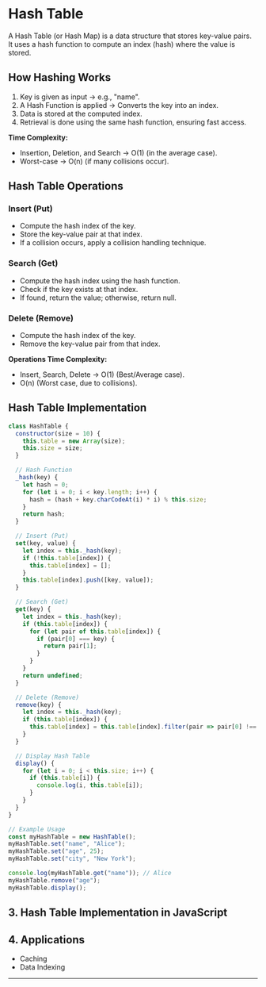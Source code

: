 # Hash Table
A Hash Table (or Hash Map) is a data structure that stores key-value pairs. It uses a hash function to compute an index (hash) where the value is stored.

## How Hashing Works
1. Key is given as input → e.g., "name".
2. A Hash Function is applied → Converts the key into an index.
3. Data is stored at the computed index.
4. Retrieval is done using the same hash function, ensuring fast access.

**Time Complexity:**

- Insertion, Deletion, and Search → O(1) (in the average case).
- Worst-case → O(n) (if many collisions occur).

## Hash Table Operations

### Insert (Put)
- Compute the hash index of the key.
- Store the key-value pair at that index.
- If a collision occurs, apply a collision handling technique.

### Search (Get)
- Compute the hash index using the hash function.
- Check if the key exists at that index.
- If found, return the value; otherwise, return null.

### Delete (Remove)
- Compute the hash index of the key.
- Remove the key-value pair from that index.

**Operations Time Complexity:**

- Insert, Search, Delete → O(1) (Best/Average case).
- O(n) (Worst case, due to collisions).

## Hash Table Implementation 
```js
class HashTable {
  constructor(size = 10) {
    this.table = new Array(size);
    this.size = size;
  }

  // Hash Function
  _hash(key) {
    let hash = 0;
    for (let i = 0; i < key.length; i++) {
      hash = (hash + key.charCodeAt(i) * i) % this.size;
    }
    return hash;
  }

  // Insert (Put)
  set(key, value) {
    let index = this._hash(key);
    if (!this.table[index]) {
      this.table[index] = [];
    }
    this.table[index].push([key, value]);
  }

  // Search (Get)
  get(key) {
    let index = this._hash(key);
    if (this.table[index]) {
      for (let pair of this.table[index]) {
        if (pair[0] === key) {
          return pair[1];
        }
      }
    }
    return undefined;
  }

  // Delete (Remove)
  remove(key) {
    let index = this._hash(key);
    if (this.table[index]) {
      this.table[index] = this.table[index].filter(pair => pair[0] !== key);
    }
  }

  // Display Hash Table
  display() {
    for (let i = 0; i < this.size; i++) {
      if (this.table[i]) {
        console.log(i, this.table[i]);
      }
    }
  }
}

// Example Usage
const myHashTable = new HashTable();
myHashTable.set("name", "Alice");
myHashTable.set("age", 25);
myHashTable.set("city", "New York");

console.log(myHashTable.get("name")); // Alice
myHashTable.remove("age");
myHashTable.display();
```
## 3. Hash Table Implementation in JavaScript

## 4. Applications
- Caching
- Data Indexing

---
